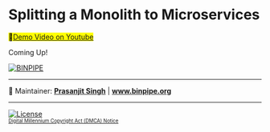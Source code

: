 # Splitting a Monolith to Microservices

<mark>:ledger:[Demo Video on Youtube](https://github.com/BINPIPE/resources/blob/master/devops-lesson-plans.md)</mark>



Coming Up!







[![BINPIPE](https://img.shields.io/badge/BINPIPE-YouTube-red)](https://www.youtube.com/channel/UCPTgt4Wo0MAnuzNEEZlk90A?sub_confirmation=1)
___
:ledger: Maintainer: **[Prasanjit Singh](https://www.linkedin.com/in/prasanjit-singh)** | **www.binpipe.org**
___
[![License](https://img.shields.io/badge/License-Apache%202.0-blue.svg)](https://opensource.org/licenses/Apache-2.0)
<br><sub><sup>
[Digital Millennium Copyright Act (DMCA) Notice](https://github.com/BINPIPE/resources/blob/master/dmca.md)
